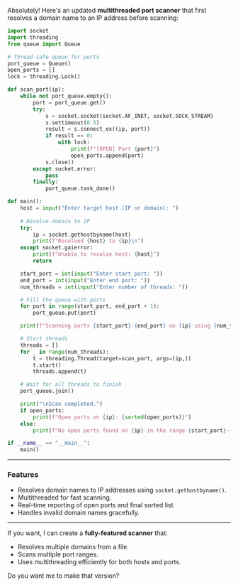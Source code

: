 Absolutely! Here's an updated **multithreaded port scanner** that first resolves a domain name to an IP address before scanning:

```python
import socket
import threading
from queue import Queue

# Thread-safe queue for ports
port_queue = Queue()
open_ports = []
lock = threading.Lock()

def scan_port(ip):
    while not port_queue.empty():
        port = port_queue.get()
        try:
            s = socket.socket(socket.AF_INET, socket.SOCK_STREAM)
            s.settimeout(0.5)
            result = s.connect_ex((ip, port))
            if result == 0:
                with lock:
                    print(f"[OPEN] Port {port}")
                    open_ports.append(port)
            s.close()
        except socket.error:
            pass
        finally:
            port_queue.task_done()

def main():
    host = input("Enter target host (IP or domain): ")
    
    # Resolve domain to IP
    try:
        ip = socket.gethostbyname(host)
        print(f"Resolved {host} to {ip}\n")
    except socket.gaierror:
        print(f"Unable to resolve host: {host}")
        return

    start_port = int(input("Enter start port: "))
    end_port = int(input("Enter end port: "))
    num_threads = int(input("Enter number of threads: "))

    # Fill the queue with ports
    for port in range(start_port, end_port + 1):
        port_queue.put(port)

    print(f"Scanning ports {start_port}-{end_port} on {ip} using {num_threads} threads...\n")

    # Start threads
    threads = []
    for _ in range(num_threads):
        t = threading.Thread(target=scan_port, args=(ip,))
        t.start()
        threads.append(t)

    # Wait for all threads to finish
    port_queue.join()

    print("\nScan completed.")
    if open_ports:
        print(f"Open ports on {ip}: {sorted(open_ports)}")
    else:
        print(f"No open ports found on {ip} in the range {start_port}-{end_port}.")

if __name__ == "__main__":
    main()
```

---

### **Features**

* Resolves domain names to IP addresses using `socket.gethostbyname()`.
* Multithreaded for fast scanning.
* Real-time reporting of open ports and final sorted list.
* Handles invalid domain names gracefully.

---

If you want, I can create a **fully-featured scanner** that:

* Resolves multiple domains from a file.
* Scans multiple port ranges.
* Uses multithreading efficiently for both hosts and ports.

Do you want me to make that version?
